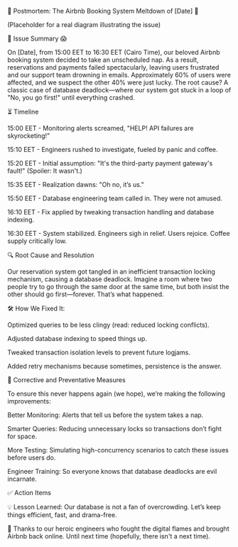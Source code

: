 🚨 Postmortem: The Airbnb Booking System Meltdown of [Date] 🚨

 (Placeholder for a real diagram illustrating the issue)

📌 Issue Summary 😱

On [Date], from 15:00 EET to 16:30 EET (Cairo Time), our beloved Airbnb booking system decided to take an unscheduled nap. As a result, reservations and payments failed spectacularly, leaving users frustrated and our support team drowning in emails. Approximately 60% of users were affected, and we suspect the other 40% were just lucky. The root cause? A classic case of database deadlock—where our system got stuck in a loop of "No, you go first!" until everything crashed.

⏳ Timeline

15:00 EET - Monitoring alerts screamed, "HELP! API failures are skyrocketing!"

15:10 EET - Engineers rushed to investigate, fueled by panic and coffee.

15:20 EET - Initial assumption: "It's the third-party payment gateway's fault!" (Spoiler: It wasn't.)

15:35 EET - Realization dawns: "Oh no, it’s us."

15:50 EET - Database engineering team called in. They were not amused.

16:10 EET - Fix applied by tweaking transaction handling and database indexing.

16:30 EET - System stabilized. Engineers sigh in relief. Users rejoice. Coffee supply critically low.

🔍 Root Cause and Resolution

Our reservation system got tangled in an inefficient transaction locking mechanism, causing a database deadlock. Imagine a room where two people try to go through the same door at the same time, but both insist the other should go first—forever. That’s what happened.

🛠️ How We Fixed It:

Optimized queries to be less clingy (read: reduced locking conflicts).

Adjusted database indexing to speed things up.

Tweaked transaction isolation levels to prevent future logjams.

Added retry mechanisms because sometimes, persistence is the answer.

🔧 Corrective and Preventative Measures

To ensure this never happens again (we hope), we’re making the following improvements:

Better Monitoring: Alerts that tell us before the system takes a nap.

Smarter Queries: Reducing unnecessary locks so transactions don’t fight for space.

More Testing: Simulating high-concurrency scenarios to catch these issues before users do.

Engineer Training: So everyone knows that database deadlocks are evil incarnate.

✅ Action Items



💡 Lesson Learned: Our database is not a fan of overcrowding. Let’s keep things efficient, fast, and drama-free.

🎉 Thanks to our heroic engineers who fought the digital flames and brought Airbnb back online. Until next time (hopefully, there isn't a next time).
